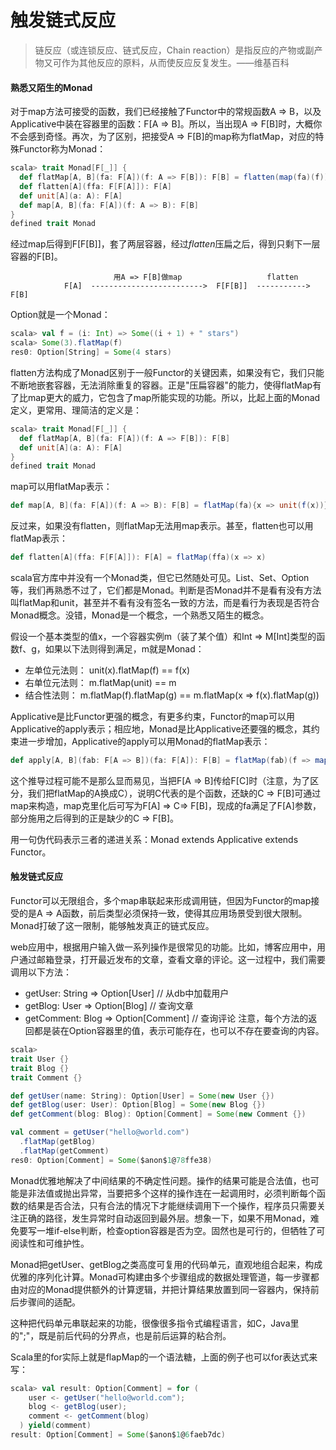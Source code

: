 # 触发链式反应

> 链反应（或连锁反应、链式反应，Chain reaction）是指反应的产物或副产物又可作为其他反应的原料，从而使反应反复发生。——维基百科


#### 熟悉又陌生的Monad
对于map方法可接受的函数，我们已经接触了Functor中的常规函数A => B，以及Applicative中装在容器里的函数：F[A => B]。所以，当出现A => F[B]时，大概你不会感到奇怪。再次，为了区别，把接受A => F[B]的map称为flatMap，对应的特殊Functor称为Monad：
```scala
scala> trait Monad[F[_]] {
  def flatMap[A, B](fa: F[A])(f: A => F[B]): F[B] = flatten(map(fa)(f))
  def flatten[A](ffa: F[F[A]]): F[A]
  def unit[A](a: A): F[A]
  def map[A, B](fa: F[A])(f: A => B): F[B]
}
defined trait Monad
```
经过map后得到F[F[B]]，套了两层容器，经过*flatten*压扁之后，得到只剩下一层容器的F[B]。
```text
                       用A => F[B]做map                   flatten
            F[A]  ------------------------->  F[F[B]]  -----------> F[B]
```
Option就是一个Monad：
```scala
scala> val f = (i: Int) => Some((i + 1) + " stars")
scala> Some(3).flatMap(f)
res0: Option[String] = Some(4 stars)
```
flatten方法构成了Monad区别于一般Functor的关键因素，如果没有它，我们只能不断地嵌套容器，无法消除重复的容器。正是"压扁容器"的能力，使得flatMap有了比map更大的威力，它包含了map所能实现的功能。所以，比起上面的Monad定义，更常用、理简洁的定义是：
```scala
scala> trait Monad[F[_]] {
  def flatMap[A, B](fa: F[A])(f: A => F[B]): F[B]
  def unit[A](a: A): F[A]
}
defined trait Monad
```
map可以用flatMap表示：
```scala
def map[A, B](fa: F[A])(f: A => B): F[B] = flatMap(fa){x => unit(f(x))}
```
反过来，如果没有flatten，则flatMap无法用map表示。甚至，flatten也可以用flatMap表示：
```scala
def flatten[A](ffa: F[F[A]]): F[A] = flatMap(ffa)(x => x)
```
scala官方库中并没有一个Monad类，但它已然随处可见。List、Set、Option等，我们再熟悉不过了，它们都是Monad。判断是否Monad并不是看有没有方法叫flatMap和unit，甚至并不看有没有签名一致的方法，而是看行为表现是否符合Monad概念。没错，Monad是一个概念，一个熟悉又陌生的概念。

假设一个基本类型的值x，一个容器实例m（装了某个值）和Int => M[Int]类型的函数f、g，如果以下法则得到满足，m就是Monad：
* 左单位元法则： unit(x).flatMap(f) == f(x)
* 右单位元法则： m.flatMap(unit) == m
* 结合性法则： m.flatMap(f).flatMap(g) == m.flatMap(x => f(x).flatMap(g))

Applicative是比Functor更强的概念，有更多约束，Functor的map可以用Applicative的apply表示；相应地，Monad是比Applicative还要强的概念，其约束进一步增加，Applicative的apply可以用Monad的flatMap表示：
```scala
def apply[A, B](fab: F[A => B])(fa: F[A]): F[B] = flatMap(fab)(f => map(fa)(f))
```
这个推导过程可能不是那么显而易见，当把F[A => B]传给F[C]时（注意，为了区分，我们把flatMap的A换成C），说明C代表的是个函数，还缺的C => F[B]可通过map来构造，map克里化后可写为F[A] => C=> F[B]，现成的fa满足了F[A]参数，部分施用之后得到的正是缺少的C => F[B]。

用一句伪代码表示三者的递进关系：Monad extends Applicative extends Functor。

#### 触发链式反应
Functor可以无限组合，多个map串联起来形成调用链，但因为Functor的map接受的是A => A函数，前后类型必须保持一致，使得其应用场景受到很大限制。Monad打破了这一限制，能够触发真正的链式反应。

web应用中，根据用户输入做一系列操作是很常见的功能。比如，博客应用中，用户通过邮箱登录，打开最近发布的文章，查看文章的评论。这一过程中，我们需要调用以下方法：
* getUser: String => Option[User] // 从db中加载用户
* getBlog: User => Option[Blog] // 查询文章
* getComment: Blog => Option[Comment] // 查询评论
注意，每个方法的返回都是装在Option容器里的值，表示可能存在，也可以不存在要查询的内容。

```scala
scala>
trait User {}
trait Blog {}
trait Comment {}

def getUser(name: String): Option[User] = Some(new User {})
def getBlog(user: User): Option[Blog] = Some(new Blog {})
def getComment(blog: Blog): Option[Comment] = Some(new Comment {})

val comment = getUser("hello@world.com")
  .flatMap(getBlog)
  .flatMap(getComment)
res0: Option[Comment] = Some($anon$1@78ffe38)
```
Monad优雅地解决了中间结果的不确定性问题。操作的结果可能是合法值，也可能是非法值或抛出异常，当要把多个这样的操作连在一起调用时，必须判断每个函数的结果是否合法，只有合法的情况下才能继续调用下一个操作，程序员只需要关注正确的路径，发生异常时自动返回到最外层。想象一下，如果不用Monad，难免要写一堆if-else判断，检查option容器是否为空。固然也是可行的，但牺牲了可阅读性和可维护性。

Monad把getUser、getBlog之类高度可复用的代码单元，直观地组合起来，构成优雅的序列化计算。Monad可构建由多个步骤组成的数据处理管道，每一步骤都由对应的Monad提供额外的计算逻辑，并把计算结果放置到同一容器内，保持前后步骤间的适配。

这种把代码单元串联起来的功能，很像很多指令式编程语言，如C，Java里的";"，既是前后代码的分界点，也是前后运算的粘合剂。

Scala里的for实际上就是flapMap的一个语法糖，上面的例子也可以for表达式来写：
```scala
scala> val result: Option[Comment] = for (
    user <- getUser("hello@world.com");
    blog <- getBlog(user);
    comment <- getComment(blog)
  ) yield(comment)
result: Option[Comment] = Some($anon$1@6faeb7dc)
```

